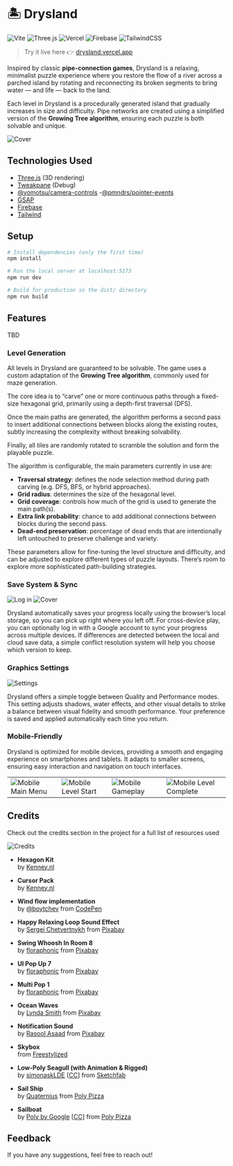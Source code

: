 # 🏝️ Drysland

![Vite](https://img.shields.io/badge/Vite-B73BFE?style=for-the-badge&logo=vite&logoColor=FFD62E)
![Three.js	](https://img.shields.io/badge/ThreeJs-black?style=for-the-badge&logo=three.js&logoColor=white)
![Vercel](https://img.shields.io/badge/Vercel-000000?style=for-the-badge&logo=vercel&logoColor=white)
![Firebase](https://img.shields.io/badge/firebase-a08021?style=for-the-badge&logo=firebase&logoColor=ffcd34)
![TailwindCSS](https://img.shields.io/badge/Tailwind_CSS-38B2AC?style=for-the-badge&logo=tailwind-css&logoColor=white)

> Try it live here 👉 [drysland.vercel.app](https://drysland.vercel.app)

Inspired by classic **pipe-connection games**, Drysland is a relaxing, minimalist puzzle experience where you restore the flow of a river across a parched island by rotating and reconnecting its broken segments to bring water — and life — back to the land.

Each level in Drysland is a procedurally generated island that gradually increases in size and difficulty.
Pipe networks are created using a simplified version of the **Growing Tree algorithm**, ensuring each puzzle is both solvable and unique.

<img src="./static/cover.png" alt="Cover"  >

## Technologies Used

- [Three.js](https://threejs.org/) (3D rendering)
- [Tweakpane](https://tweakpane.github.io/docs/) (Debug)
- [@yomotsu/camera-controls](https://github.com/yomotsu/camera-controls) -[@pmndrs/pointer-events](https://www.npmjs.com/package/@pmndrs/pointer-events)
- [GSAP](https://gsap.com/)
- [Firebase](https://firebase.google.com/)
- [Tailwind](https://tailwindcss.com/)

## Setup

```bash
# Install dependencies (only the first time)
npm install

# Run the local server at localhost:5173
npm run dev

# Build for production in the dist/ directory
npm run build
```

## Features

TBD

### Level Generation

All levels in Drysland are guaranteed to be solvable. The game uses a custom adaptation of the **Growing Tree algorithm**, commonly used for maze generation.

The core idea is to “carve” one or more continuous paths through a fixed-size hexagonal grid, primarily using a depth-first traversal (DFS).

Once the main paths are generated, the algorithm performs a second pass to insert additional connections between blocks along the existing routes, subtly increasing the complexity without breaking solvability.

Finally, all tiles are randomly rotated to scramble the solution and form the playable puzzle.

The algorithm is configurable, the main parameters currently in use are:

- **Traversal strategy**: defines the node selection method during path carving (e.g. DFS, BFS, or hybrid approaches).
- **Grid radius**: determines the size of the hexagonal level.
- **Grid coverage**: controls how much of the grid is used to generate the main path(s).
- **Extra link probability**: chance to add additional connections between blocks during the second pass.
- **Dead-end preservation**: percentage of dead ends that are intentionally left untouched to preserve challenge and variety.

These parameters allow for fine-tuning the level structure and difficulty, and can be adjusted to explore different types of puzzle layouts. There’s room to explore more sophisticated path-building strategies.

### Save System & Sync

<img src="./screens/log-in.png" alt="Log in"  >
<img src="./screens/state-conflict.png" alt="Cover"  >

Drysland automatically saves your progress locally using the browser’s local storage, so you can pick up right where you left off.
For cross-device play, you can optionally log in with a Google account to sync your progress across multiple devices.
If differences are detected between the local and cloud save data, a simple conflict resolution system will help you choose which version to keep.

### Graphics Settings

<img src="./screens/settings.png" alt="Settings"  >

Drysland offers a simple toggle between Quality and Performance modes. This setting adjusts shadows, water effects, and other visual details to strike a balance between visual fidelity and smooth performance. Your preference is saved and applied automatically each time you return.

### Mobile-Friendly

Drysland is optimized for mobile devices, providing a smooth and engaging experience on smartphones and tablets. It adapts to smaller screens, ensuring easy interaction and navigation on touch interfaces.

|                                                             |                                                               |                                                            |                                                                  |
| ----------------------------------------------------------- | ------------------------------------------------------------- | ---------------------------------------------------------- | ---------------------------------------------------------------- |
| <img src="./screens/mobile-1.png" alt="Mobile Main Menu"  > | <img src="./screens/mobile-2.png" alt="Mobile Level Start"  > | <img src="./screens/mobile-3.png" alt="Mobile Gameplay"  > | <img src="./screens/mobile-4.png" alt="Mobile Level Complete"  > |

## Credits

Check out the credits section in the project for a full list of resources used

<img src="./screens/credits.png" alt="Credits"  >

- **Hexagon Kit**  
  by [Kenney.nl](https://kenney.nl/assets/hexagon-kit)

- **Cursor Pack**  
  by [Kenney.nl](https://kenney.nl/assets/cursor-pack)

- **Wind flow implementation**  
  by [@boytchev](https://github.com/boytchev) from [CodePen](https://codepen.io/boytchev/pen/qBLNEVZ)

- **Happy Relaxing Loop Sound Effect**  
  by [Sergei Chetvertnykh](https://pixabay.com/users/sergequadrado-24990007/?utm_source=link-attribution&utm_medium=referral&utm_campaign=music&utm_content=275487) from [Pixabay](https://pixabay.com/sound-effects//?utm_source=link-attribution&utm_medium=referral&utm_campaign=music&utm_content=275487)

- **Swing Whoosh In Room 8**  
  by [floraphonic](https://pixabay.com/users/floraphonic-38928062/?utm_source=link-attribution&utm_medium=referral&utm_campaign=music&utm_content=234259) from [Pixabay](https://pixabay.com//?utm_source=link-attribution&utm_medium=referral&utm_campaign=music&utm_content=234259)

- **UI Pop Up 7**  
  by [floraphonic](https://pixabay.com/users/floraphonic-38928062/?utm_source=link-attribution&utm_medium=referral&utm_campaign=music&utm_content=197891) from [Pixabay](https://pixabay.com//?utm_source=link-attribution&utm_medium=referral&utm_campaign=music&utm_content=197891)

- **Multi Pop 1**  
  by [floraphonic](https://pixabay.com/users/floraphonic-38928062/?utm_source=link-attribution&utm_medium=referral&utm_campaign=music&utm_content=188165) from [Pixabay](https://pixabay.com//?utm_source=link-attribution&utm_medium=referral&utm_campaign=music&utm_content=188165)

- **Ocean Waves**  
  by [Lynda Smith](https://pixabay.com/users/missywhimsyart-4358466/?utm_source=link-attribution&utm_medium=referral&utm_campaign=music&utm_content=266187) from [Pixabay](https://pixabay.com/sound-effects//?utm_source=link-attribution&utm_medium=referral&utm_campaign=music&utm_content=266187)

- **Notification Sound**  
  by [Rasool Asaad](https://pixabay.com/users/rasoolasaad-47313572/?utm_source=link-attribution&utm_medium=referral&utm_campaign=music&utm_content=269266) from [Pixabay](https://pixabay.com//?utm_source=link-attribution&utm_medium=referral&utm_campaign=music&utm_content=269266)

- **Skybox**  
  from [Freestylized](https://freestylized.com/skybox/sky_42/)

- **Low-Poly Seagull (with Animation & Rigged)**  
  by [simonaskLDE](https://skfb.ly/orun9) [[CC](http://creativecommons.org/licenses/by/4.0/)] from [Sketchfab](https://sketchfab.com)

- **Sail Ship**  
  by [Quaternius](https://poly.pizza/m/cIzO4MBPqI) from [Poly Pizza](https://poly.pizza)

- **Sailboat**  
  by [Poly by Google](https://poly.pizza/m/1d76pfN4Dne) [[CC](https://creativecommons.org/licenses/by/3.0/)] from [Poly Pizza](https://poly.pizza)

## Feedback

If you have any suggestions, feel free to reach out!
